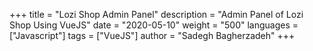 +++
title = "Lozi Shop Admin Panel"
description = "Admin Panel of Lozi Shop Using VueJS"
date = "2020-05-10"
weight = "500"
languages = ["Javascript"]
tags = ["VueJS"]
author = "Sadegh Bagherzadeh"
+++

